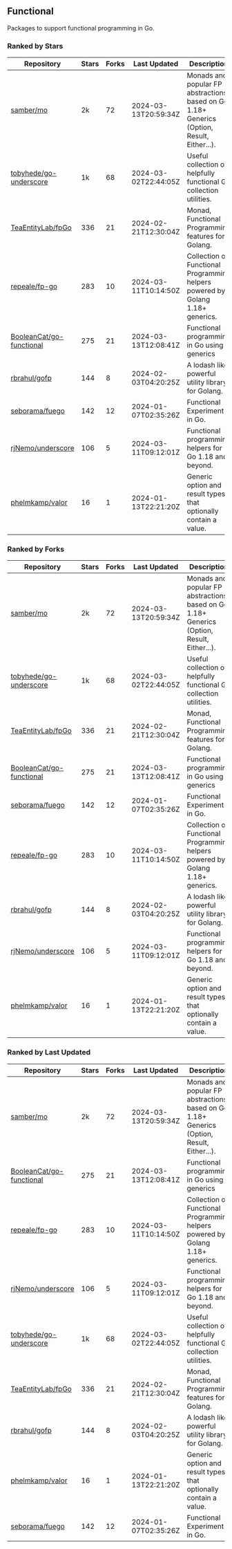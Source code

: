 ## Functional

Packages to support functional programming in Go.

### Ranked by Stars

| Repository | Stars | Forks | Last Updated | Description | 
|------------|-------|-------|--------------|-------------|
| [samber/mo](https://github.com/samber/mo) | 2k | 72 | 2024-03-13T20:59:34Z |  Monads and popular FP abstractions, based on Go 1.18+ Generics (Option, Result, Either...). |
| [tobyhede/go-underscore](https://github.com/tobyhede/go-underscore) | 1k | 68 | 2024-03-02T22:44:05Z |  Useful collection of helpfully functional Go collection utilities. |
| [TeaEntityLab/fpGo](https://github.com/TeaEntityLab/fpGo) | 336 | 21 | 2024-02-21T12:30:04Z |  Monad, Functional Programming features for Golang. |
| [repeale/fp-go](https://github.com/repeale/fp-go) | 283 | 10 | 2024-03-11T10:14:50Z |  Collection of Functional Programming helpers powered by Golang 1.18+ generics. |
| [BooleanCat/go-functional](https://github.com/BooleanCat/go-functional) | 275 | 21 | 2024-03-13T12:08:41Z |  Functional programming in Go using generics |
| [rbrahul/gofp](https://github.com/rbrahul/gofp) | 144 | 8 | 2024-02-03T04:20:25Z |  A lodash like powerful utility library for Golang. |
| [seborama/fuego](https://github.com/seborama/fuego) | 142 | 12 | 2024-01-07T02:35:26Z |  Functional Experiment in Go. |
| [rjNemo/underscore](https://github.com/rjNemo/underscore) | 106 | 5 | 2024-03-11T09:12:01Z |  Functional programming helpers for Go 1.18 and beyond. |
| [phelmkamp/valor](https://github.com/phelmkamp/valor) | 16 | 1 | 2024-01-13T22:21:20Z |  Generic option and result types that optionally contain a value. |

### Ranked by Forks

| Repository | Stars | Forks | Last Updated | Description | 
|------------|-------|-------|--------------|-------------|
| [samber/mo](https://github.com/samber/mo) | 2k | 72 | 2024-03-13T20:59:34Z |  Monads and popular FP abstractions, based on Go 1.18+ Generics (Option, Result, Either...). |
| [tobyhede/go-underscore](https://github.com/tobyhede/go-underscore) | 1k | 68 | 2024-03-02T22:44:05Z |  Useful collection of helpfully functional Go collection utilities. |
| [TeaEntityLab/fpGo](https://github.com/TeaEntityLab/fpGo) | 336 | 21 | 2024-02-21T12:30:04Z |  Monad, Functional Programming features for Golang. |
| [BooleanCat/go-functional](https://github.com/BooleanCat/go-functional) | 275 | 21 | 2024-03-13T12:08:41Z |  Functional programming in Go using generics |
| [seborama/fuego](https://github.com/seborama/fuego) | 142 | 12 | 2024-01-07T02:35:26Z |  Functional Experiment in Go. |
| [repeale/fp-go](https://github.com/repeale/fp-go) | 283 | 10 | 2024-03-11T10:14:50Z |  Collection of Functional Programming helpers powered by Golang 1.18+ generics. |
| [rbrahul/gofp](https://github.com/rbrahul/gofp) | 144 | 8 | 2024-02-03T04:20:25Z |  A lodash like powerful utility library for Golang. |
| [rjNemo/underscore](https://github.com/rjNemo/underscore) | 106 | 5 | 2024-03-11T09:12:01Z |  Functional programming helpers for Go 1.18 and beyond. |
| [phelmkamp/valor](https://github.com/phelmkamp/valor) | 16 | 1 | 2024-01-13T22:21:20Z |  Generic option and result types that optionally contain a value. |

### Ranked by Last Updated

| Repository | Stars | Forks | Last Updated | Description | 
|------------|-------|-------|--------------|-------------|
| [samber/mo](https://github.com/samber/mo) | 2k | 72 | 2024-03-13T20:59:34Z |  Monads and popular FP abstractions, based on Go 1.18+ Generics (Option, Result, Either...). |
| [BooleanCat/go-functional](https://github.com/BooleanCat/go-functional) | 275 | 21 | 2024-03-13T12:08:41Z |  Functional programming in Go using generics |
| [repeale/fp-go](https://github.com/repeale/fp-go) | 283 | 10 | 2024-03-11T10:14:50Z |  Collection of Functional Programming helpers powered by Golang 1.18+ generics. |
| [rjNemo/underscore](https://github.com/rjNemo/underscore) | 106 | 5 | 2024-03-11T09:12:01Z |  Functional programming helpers for Go 1.18 and beyond. |
| [tobyhede/go-underscore](https://github.com/tobyhede/go-underscore) | 1k | 68 | 2024-03-02T22:44:05Z |  Useful collection of helpfully functional Go collection utilities. |
| [TeaEntityLab/fpGo](https://github.com/TeaEntityLab/fpGo) | 336 | 21 | 2024-02-21T12:30:04Z |  Monad, Functional Programming features for Golang. |
| [rbrahul/gofp](https://github.com/rbrahul/gofp) | 144 | 8 | 2024-02-03T04:20:25Z |  A lodash like powerful utility library for Golang. |
| [phelmkamp/valor](https://github.com/phelmkamp/valor) | 16 | 1 | 2024-01-13T22:21:20Z |  Generic option and result types that optionally contain a value. |
| [seborama/fuego](https://github.com/seborama/fuego) | 142 | 12 | 2024-01-07T02:35:26Z |  Functional Experiment in Go. |

